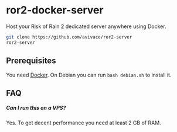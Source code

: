 # ror2-docker-server

Host your Risk of Rain 2 dedicated server anywhere using Docker.

```bash
git clone https://github.com/avivace/ror2-server
ror2-server
```

## Prerequisites

You need [Docker](https://docs.docker.com/get-docker/). On Debian you can run `bash debian.sh` to install it.


## FAQ

##### Can I run this on a VPS?

Yes. To get decent performance you need at least 2 GB of RAM.
